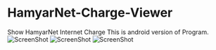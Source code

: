 # HamyarNet-Charge-Viewer
Show HamyarNet Internet Charge
This is android version of Program.
![ScreenShot](http://upload7.ir?p=action&q=download&filename=rOzb735WUAqOkw2kTTOPTmhEfwzfr9KJObKK4FxO)
![ScreenShot](http://upload7.ir?p=action&q=download&filename=UeAyaSyKanX5zjfdgXPfUDZ2KqqnDgoqmOPnxdYy)
![ScreenShot](http://upload7.ir?p=action&q=download&filename=D9YgRWsgZ23pTjGgJZspgho7xFyRm9aQ9YYQMgYB)
